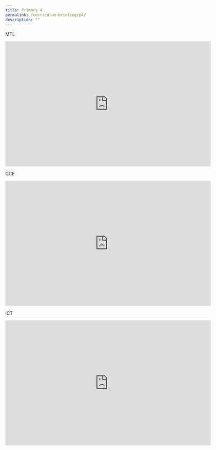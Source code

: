 ```yaml
---
title: Primary 4
permalink: /curriculum-briefing/p4/
description: ""
---
```

MTL
<iframe allowfullscreen="true" height="389" width="640" frameborder="0" src="https://docs.google.com/presentation/d/e/2PACX-1vSIe8O0_aa4C4dtp4VzlSl64feSdgJKg20lVdooRp0OWeb_MJ6pXaG0Vz1iWxgzsg/embed?start=false&amp;loop=false&amp;delayms=3000"></iframe>

CCE
<iframe src="https://docs.google.com/presentation/d/e/2PACX-1vRNVKxKVYfC6seEuEgwyZzKCGN58nV5EEdRnbqbJ6FL-S8B5bhxlr0h1HKF7NyPcA/embed?start=false&amp;loop=false&amp;delayms=3000" frameborder="0" width="640" height="389" allowfullscreen="true"></iframe>

ICT
<iframe allowfullscreen="true" height="389" width="640" frameborder="0" src="https://docs.google.com/presentation/d/e/2PACX-1vQJ1hOJiJHOAHQDIoyzOAurk0ko2gpZxSj1HKhH0ydDTXEuHA6rZwFCDWAxovasd1mN1qOhtGBpRPio/embed?start=false&amp;loop=false&amp;delayms=3000"></iframe>